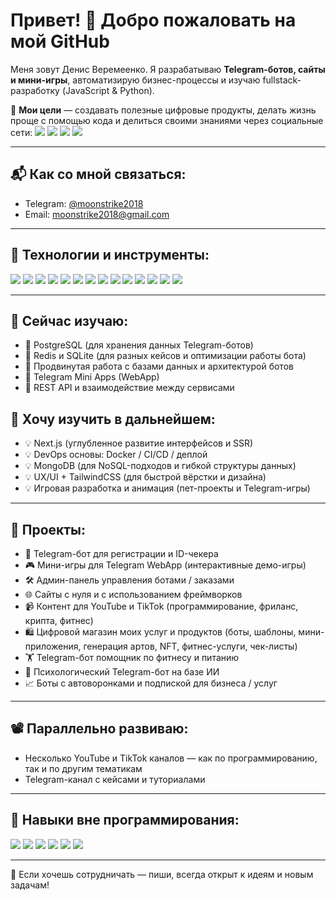 # Привет! 👋 Добро пожаловать на мой GitHub

Меня зовут Денис Веремеенко. Я разрабатываю **Telegram-ботов, сайты и мини-игры**, автоматизирую бизнес-процессы и изучаю fullstack-разработку (JavaScript & Python).

🎯 **Мои цели** — создавать полезные цифровые продукты, делать жизнь проще с помощью кода и делиться своими знаниями через социальные сети:
<img src="https://img.shields.io/badge/-YouTube-FF0000?style=for-the-badge&logo=youtube&logoColor=white"/>
<img src="https://img.shields.io/badge/-TikTok-000000?style=for-the-badge&logo=tiktok&logoColor=white"/>
<img src="https://img.shields.io/badge/-Instagram-E4405F?style=for-the-badge&logo=instagram&logoColor=white"/>
<img src="https://img.shields.io/badge/-Telegram-26A5E4?style=for-the-badge&logo=telegram&logoColor=white"/>

---

## 📬 Как со мной связаться:

- Telegram: [@moonstrike2018](@moonstrike2018)
- Email: moonstrike2018@gmail.com

---

## 🧰 Технологии и инструменты:

<div align="left">
  <img src="https://img.shields.io/badge/-Python-3776AB?style=flat-square&logo=python&logoColor=white"/>
  <img src="https://img.shields.io/badge/-Aiogram-2C6EB5?style=flat-square&logo=python&logoColor=white"/>
  <img src="https://img.shields.io/badge/-PostgreSQL-336791?style=flat-square&logo=postgresql&logoColor=white"/>
  <img src="https://img.shields.io/badge/-JavaScript-F7DF1E?style=flat-square&logo=javascript&logoColor=black"/>
  <img src="https://img.shields.io/badge/-TypeScript-3178C6?style=flat-square&logo=typescript&logoColor=white"/>
  <img src="https://img.shields.io/badge/-React-61DAFB?style=flat-square&logo=react&logoColor=black"/>
  <img src="https://img.shields.io/badge/-Node.js-339933?style=flat-square&logo=nodedotjs&logoColor=white"/>
  <img src="https://img.shields.io/badge/-HTML5-E34F26?style=flat-square&logo=html5&logoColor=white"/>
  <img src="https://img.shields.io/badge/-CSS3-1572B6?style=flat-square&logo=css3&logoColor=white"/>
  <img src="https://img.shields.io/badge/-Sass-CC6699?style=flat-square&logo=sass&logoColor=white"/>
  <img src="https://img.shields.io/badge/-Telegram-26A5E4?style=flat-square&logo=telegram&logoColor=white"/>
  <img src="https://img.shields.io/badge/-Git-F05032?style=flat-square&logo=git&logoColor=white"/>
  <img src="https://img.shields.io/badge/-Visual%20Studio%20Code-007ACC?style=flat-square&logo=visualstudiocode&logoColor=white"/>
  <img src="https://img.shields.io/badge/-Figma-F24E1E?style=flat-square&logo=figma&logoColor=white"/>
</div>

---

## 🚀 Сейчас изучаю:

- 🧠 PostgreSQL (для хранения данных Telegram-ботов)
- 🧠 Redis и SQLite (для разных кейсов и оптимизации работы бота)
- 🧠 Продвинутая работа с базами данных и архитектурой ботов
- 🧠 Telegram Mini Apps (WebApp)
- 🧠 REST API и взаимодействие между сервисами

## 🔮 Хочу изучить в дальнейшем:

- 💡 Next.js (углубленное развитие интерфейсов и SSR)
- 💡 DevOps основы: Docker / CI/CD / деплой
- 💡 MongoDB (для NoSQL-подходов и гибкой структуры данных)
- 💡 UX/UI + TailwindCSS (для быстрой вёрстки и дизайна)
- 💡 Игровая разработка и анимация (пет-проекты и Telegram-игры)

---

## 🎯 Проекты:

- 🤖 Telegram-бот для регистрации и ID-чекера
- 🎮 Мини-игры для Telegram WebApp (интерактивные демо-игры)
- 🛠 Админ-панель управления ботами / заказами
- 🌐 Сайты с нуля и с использованием фреймворков
- 📹 Контент для YouTube и TikTok (программирование, фриланс, крипта, фитнес)
- 🛍 Цифровой магазин моих услуг и продуктов (боты, шаблоны, мини-приложения, генерация артов, NFT, фитнес-услуги, чек-листы)
- 🏋️ Telegram-бот помощник по фитнесу и питанию
- 🧠 Психологический Telegram-бот на базе ИИ
- 📈 Боты с автоворонками и подпиской для бизнеса / услуг

---

## 📽 Параллельно развиваю:

- Несколько YouTube и TikTok каналов — как по программированию, так и по другим тематикам
- Telegram-канал с кейсами и туториалами

---

## 🎨 Навыки вне программирования:

<div align="left">
  <img src="https://img.shields.io/badge/-DaVinci%20Resolve-gradient?style=flat-square&logo=blackmagicdesign&labelColor=FFCC00&color=00CFFF&logoColor=red"/>
  <img src="https://img.shields.io/badge/-Adobe%20After%20Effects-9999FF?style=flat-square&logo=adobeaftereffects&logoColor=white"/>
  <img src="https://img.shields.io/badge/-Adobe%20Photoshop-31A8FF?style=flat-square&logo=adobephotoshop&logoColor=white"/>
  <img src="https://img.shields.io/badge/-MidJourney-FFFFFF?style=flat-square&logo=artstation&logoColor=000000"/>
  <img src="https://img.shields.io/badge/-Kling%20AI-00CED1?style=flat-square&logo=cloudflare&logoColor=white"/>
  <img src="https://img.shields.io/badge/-ChatGPT-10A37F?style=flat-square&logo=openai&logoColor=white"/>
</div>

---

🤝 Если хочешь сотрудничать — пиши, всегда открыт к идеям и новым задачам!
